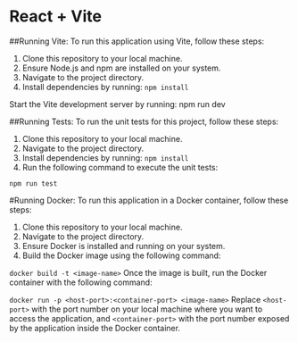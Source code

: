 # React + Vite

##Running Vite:
To run this application using Vite, follow these steps:

1. Clone this repository to your local machine.
2. Ensure Node.js and npm are installed on your system.
3. Navigate to the project directory.
4. Install dependencies by running:
```npm install```

Start the Vite development server by running:
npm run dev

##Running Tests:
To run the unit tests for this project, follow these steps:

1. Clone this repository to your local machine.
2. Navigate to the project directory.
3. Install dependencies by running:
```npm install```
4. Run the following command to execute the unit tests:

```npm run test```

#Running Docker:
To run this application in a Docker container, follow these steps:

1. Clone this repository to your local machine.
2. Navigate to the project directory.
3. Ensure Docker is installed and running on your system.
4. Build the Docker image using the following command:

```docker build -t <image-name>```
Once the image is built, run the Docker container with the following command:

```docker run -p <host-port>:<container-port> <image-name>```
Replace ```<host-port>``` with the port number on your local machine where you want to access the application, and ```<container-port>``` with the port number exposed by the application inside the Docker container.